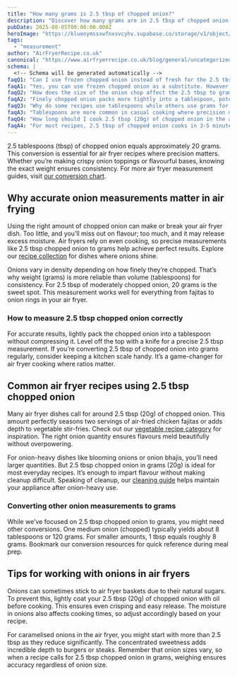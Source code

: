 ```yaml
---
title: "How many grams is 2.5 tbsp of chopped onion?"
description: "Discover how many grams are in 2.5 tbsp of chopped onion for precise air fryer recipes. Get accurate measurements for perfect cooking every time."
pubDate: 2025-08-05T00:00:00.000Z
heroImage: "https://klueoymssxwfnxsvcyhv.supabase.co/storage/v1/object/public/Shmucket/how-many-grams-is-2-5-tbsp-chopped-onion.webp"
tags:
  - "measurement"
author: "AirFryerRecipe.co.uk"
canonical: "https://www.airfryerrecipe.co.uk/blog/general/uncategorized/how-many-grams-is-2-5-tbsp-chopped-onion"
schema: |
  <!-- Schema will be generated automatically -->
faqQ1: "Can I use frozen chopped onion instead of fresh for the 2.5 tbsp measurement?"
faqA1: "Yes, you can use frozen chopped onion as a substitute. However, frozen onions tend to be more compact, so you might need slightly less by volume to achieve the same 20 gram weight. Thaw and drain excess moisture first for best results in your air fryer."
faqQ2: "How does the size of the onion chop affect the 2.5 tbsp to grams conversion?"
faqA2: "Finely chopped onion packs more tightly into a tablespoon, potentially increasing the weight. Coarsely chopped onion leaves more air gaps, so 2.5 tbsp might weigh slightly less. For consistent results, aim for a moderate chop size when measuring 2.5 tbsp of onion for air fryer recipes."
faqQ3: "Why do some recipes use tablespoons while others use grams for onion measurements?"
faqA3: "Tablespoons are more common in casual cooking where precision matters less. Grams provide exact measurements crucial for air fryer success, where ingredient ratios affect cooking time and texture. Our <a href=https://www.airfryerrecipe.co.uk>airfryerrecipe.co.uk</a> uses both to cater to all cooks."
faqQ4: "How long should I cook 2.5 tbsp (20g) of chopped onion in the air fryer?"
faqA4: "For most recipes, 2.5 tbsp of chopped onion cooks in 3-5 minutes at 180°C. Cooking time depends on whether it's being cooked alone or with other ingredients. Always check for desired softness or caramelisation, stirring halfway through for even results."
---
```

<p>2.5 tablespoons (tbsp) of chopped onion equals approximately 20 grams. This conversion is essential for air fryer recipes where precision matters. Whether you’re making crispy onion toppings or flavourful bases, knowing the exact weight ensures consistency. For more air fryer measurement guides, visit <a href=https://www.airfryerrecipe.co.uk/air-fryer-conversion-chart>our conversion chart</a>.</p>

<h2>Why accurate onion measurements matter in air frying</h2>  
<p>Using the right amount of chopped onion can make or break your air fryer dish. Too little, and you’ll miss out on flavour; too much, and it may release excess moisture. Air fryers rely on even cooking, so precise measurements like 2.5 tbsp chopped onion to grams help achieve perfect results. Explore our <a href=https://www.airfryerrecipe.co.uk/recipes>recipe collection</a> for dishes where onions shine.</p>  

<p>Onions vary in density depending on how finely they’re chopped. That’s why weight (grams) is more reliable than volume (tablespoons) for consistency. For 2.5 tbsp of moderately chopped onion, 20 grams is the sweet spot. This measurement works well for everything from fajitas to onion rings in your air fryer.</p>  

<h3>How to measure 2.5 tbsp chopped onion correctly</h3>  
<p>For accurate results, lightly pack the chopped onion into a tablespoon without compressing it. Level off the top with a knife for a precise 2.5 tbsp measurement. If you’re converting 2.5 tbsp of chopped onion into grams regularly, consider keeping a kitchen scale handy. It’s a game-changer for air fryer cooking where ratios matter.</p>  

<h2>Common air fryer recipes using 2.5 tbsp chopped onion</h2>  
<p>Many air fryer dishes call for around 2.5 tbsp (20g) of chopped onion. This amount perfectly seasons two servings of air-fried chicken fajitas or adds depth to vegetable stir-fries. Check out our <a href=https://www.airfryerrecipe.co.uk/recipe-category/vegetables>vegetable recipe category</a> for inspiration. The right onion quantity ensures flavours meld beautifully without overpowering.</p>  

<p>For onion-heavy dishes like blooming onions or onion bhajis, you’ll need larger quantities. But 2.5 tbsp chopped onion in grams (20g) is ideal for most everyday recipes. It’s enough to impart flavour without making cleanup difficult. Speaking of cleanup, our <a href=https://www.airfryerrecipe.co.uk/air-fryer-cleaner>cleaning guide</a> helps maintain your appliance after onion-heavy use.</p>  

<h3>Converting other onion measurements to grams</h3>  
<p>While we’ve focused on 2.5 tbsp chopped onion to grams, you might need other conversions. One medium onion (chopped) typically yields about 8 tablespoons or 120 grams. For smaller amounts, 1 tbsp equals roughly 8 grams. Bookmark our conversion resources for quick reference during meal prep.</p>  

<h2>Tips for working with onions in air fryers</h2>  
<p>Onions can sometimes stick to air fryer baskets due to their natural sugars. To prevent this, lightly coat your 2.5 tbsp (20g) of chopped onion with oil before cooking. This ensures even crisping and easy release. The moisture in onions also affects cooking times, so adjust accordingly based on your recipe.</p>  

<p>For caramelised onions in the air fryer, you might start with more than 2.5 tbsp as they reduce significantly. The concentrated sweetness adds incredible depth to burgers or steaks. Remember that onion sizes vary, so when a recipe calls for 2.5 tbsp chopped onion in grams, weighing ensures accuracy regardless of onion size.</p>
